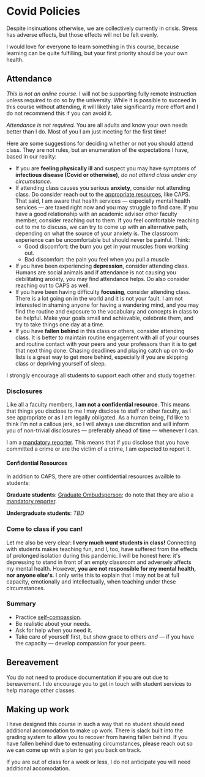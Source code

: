 # Covid Policies

Despite insinuations otherwise, we are collectively currently in crisis. Stress has adverse effects, but those effects will not be felt evenly. 

I would love for everyone to learn something in this course, because learning can be quite fulfilling, but your first priority should be your own health.

## Attendance

_This is not an online course_. I will not be supporting fully remote instruction unless required to do so by the university. While it is possible to succeed in this course without attending, it will likely take significantly more effort and I do not recommend this if you can avoid it. 


_Attendance is not required._ You are all adults and know your own needs better than I do. Most of you I am just meeting for the first time!


Here are some suggestions for deciding whether or not you should attend class. They are not rules, but an enumeration of the expectations I have, based in our reality:

<span id="suggestions"></span>

* If you are **feeling physically ill** and suspect you may have symptoms of **infectious disease (Covid or otherwise)**, _do not attend class under any circumstance_.
* If attending class causes you serious **anxiety**, consider not attending class. Do consider reach out to the [appropriate resources](uvm_resources.html#health), like CAPS. That said, I am aware that health services &mdash; especially mental health services &mdash; are taxed right now and you may struggle to find care. If you have a good relationship with an academic advisor other faculty member, consider reaching out to them. If you feel comfortable reaching out to me to discuss, we can try to come up with an alternative path, depending on what the source of your anxiety is. The classroom experience can be uncomfortable but should never be painful. Think:
    * Good discomfort: the burn you get in your muscles from working out.
    * Bad discomfort: the pain you feel when you pull a muscle
* If you have been experiencing **depression**, consider attending class. Humans are social animals and if attendance is not causing you debilitating anxiety, you may find attendance helps. Do also consider reaching out to CAPS as well. 
* If you have been having difficulty **focusing**, consider attending class. There is a lot going on in the world and it is not your fault. I am not interested in shaming anyone for having a wandering mind, and you may find the routine and exposure to the vocabulary and concepts in class to be helpful. Make your goals small and achievable, celebrate them, and try to take things one day at a time. 
* If you have **fallen behind** in this class or others, consider attending class. It is better to maintain routine engagement with all of your courses and routine contact with your peers and your professors than it is to get that next thing done. Chasing deadlines and playing catch up on to-do lists is a great way to get more behind, especially if you are skipping class or depriving yourself of sleep. 


I strongly encourage all students to support each other and study together.

### Disclosures

Like all a faculty members, **I am not a confidential resource**. This means that things you disclose to me I may disclose to staff or other faculty, as I see appropriate or as I am legally obligated. As a human being, I'd like to think I'm not a callous jerk, so I will always use discretion and will inform you of non-trivial disclosures &mdash; preferably ahead of time &mdash; whenever I can. 

I am a [mandatory reporter](https://www.uvm.edu/aaeo/mandatory-reporters-csas). This means that if you disclose that you have committed a crime or are the victim of a crime, I am expected to report it. 

#### Confidential Resources

In addition to CAPS, there are other confidential resources availble to students:


**Graduate students**: [Graduate Ombudsperson](https://www.uvm.edu/graduate/graduate-student-ombudsperson#StandardsofPractice); do note that they are also a [mandatory reporter](https://www.uvm.edu/aaeo/mandatory-reporters-csas).

**Undergraduate students**: _TBD_


### Come to class if you can!

Let me also be very clear: **I very much _want_ students in class!** Connecting with students makes teaching fun, and I, too, have suffered from the effects of prolonged isolation during this pandemic. I will be honest here: it's depressing to stand in front of an empty classroom and adversely affects my mental health. However, **you are not responsible for my mental health, nor anyone else's**. I only write this to explain that I may not be at full capacity, emotionally and intellectually, when teaching under these circumstances. 


### Summary

* Practice [self-compassion](https://www.psychologytoday.com/us/blog/nurturing-self-compassion/201703/how-cultivate-more-self-compassion).
* Be realistic about your needs.
* Ask for help when you need it.
* Take care of yourself first, but show grace to others _and_ &mdash; if you have the capacity &mdash; develop compassion for your peers.


## Bereavement

You do not need to produce documentation if you are out due to bereavement. I do encourage you to get in touch with student services to help manage other classes. 

## Making up work

I have designed this course in such a way that no student should need additional accomodation to make up work. There is slack built into the grading system to allow you to recover from having fallen behind. If you have fallen behind due to extenuating circumstances, please reach out so we can come up with a plan to get you back on track. 

If you are out of class for a week or less, I do not anticipate you will need additional accomodation. 